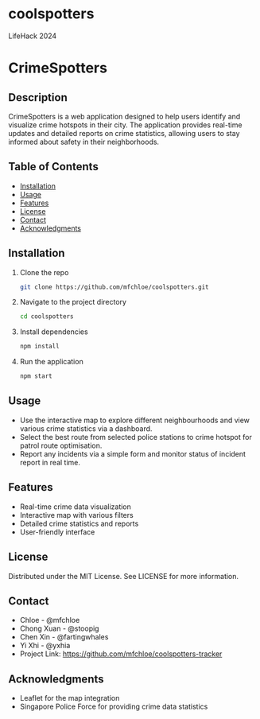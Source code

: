 # coolspotters
LifeHack 2024

# CrimeSpotters

## Description
CrimeSpotters is a web application designed to help users identify and visualize crime hotspots in their city. The application provides real-time updates and detailed reports on crime statistics, allowing users to stay informed about safety in their neighborhoods.

## Table of Contents
- [Installation](#installation)
- [Usage](#usage)
- [Features](#features)
- [License](#license)
- [Contact](#contact)
- [Acknowledgments](#acknowledgments)

## Installation
1. Clone the repo
   ```sh
   git clone https://github.com/mfchloe/coolspotters.git

2. Navigate to the project directory
   ```sh
   cd coolspotters

4. Install dependencies
   ```sh
   npm install

6. Run the application
   ```sh
   npm start

## Usage
- Use the interactive map to explore different neighbourhoods and view various crime statistics via a dashboard.
- Select the best route from selected police stations to crime hotspot for patrol route optimisation.
- Report any incidents via a simple form and monitor status of incident report in real time.

## Features
- Real-time crime data visualization
- Interactive map with various filters
- Detailed crime statistics and reports
- User-friendly interface

## License
Distributed under the MIT License. See LICENSE for more information.

## Contact
- Chloe - @mfchloe
- Chong Xuan - @stoopig
- Chen Xin - @fartingwhales
- Yi Xhi - @yxhia
- Project Link: https://github.com/mfchloe/coolspotters-tracker

## Acknowledgments
- Leaflet for the map integration
- Singapore Police Force for providing crime data statistics

